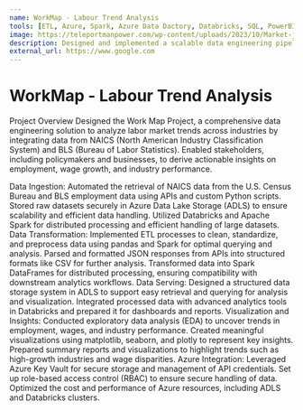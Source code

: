```yaml
---
name: WorkMap - Labour Trend Analysis
tools: [ETL, Azure, Spark, Azure Data Dactory, Databricks, SQL, PowerBI]
image: https://teleportmanpower.com/wp-content/uploads/2023/10/Market-job-Analysis-1024x576.webp    
description: Designed and implemented a scalable data engineering pipeline integrating NAICS and BLS datasets to analyze labor market trends. Developed insights on employment, wage growth, and industry performance, enabling data-driven decision-making for policymakers and businesses. Focused on automation, real-time updates, and high-performance data processing for actionable insights.
external_url: https://www.google.com
--- 
```


# WorkMap - Labour Trend Analysis

Project Overview
Designed the Work Map Project, a comprehensive data engineering solution to analyze labor market trends across industries by integrating data from NAICS (North American Industry Classification System) and BLS (Bureau of Labor Statistics).
Enabled stakeholders, including policymakers and businesses, to derive actionable insights on employment, wage growth, and industry performance.

Data Ingestion:
Automated the retrieval of NAICS data from the U.S. Census Bureau and BLS employment data using APIs and custom Python scripts.
Stored raw datasets securely in Azure Data Lake Storage (ADLS) to ensure scalability and efficient data handling.
Utilized Databricks and Apache Spark for distributed processing and efficient handling of large datasets.
Data Transformation:
Implemented ETL processes to clean, standardize, and preprocess data using pandas and Spark for optimal querying and analysis.
Parsed and formatted JSON responses from APIs into structured formats like CSV for further analysis.
Transformed data into Spark DataFrames for distributed processing, ensuring compatibility with downstream analytics workflows.
Data Serving:
Designed a structured data storage system in ADLS to support easy retrieval and querying for analysis and visualization.
Integrated processed data with advanced analytics tools in Databricks and prepared it for dashboards and reports.
Visualization and Insights:
Conducted exploratory data analysis (EDA) to uncover trends in employment, wages, and industry performance.
Created meaningful visualizations using matplotlib, seaborn, and plotly to represent key insights.
Prepared summary reports and visualizations to highlight trends such as high-growth industries and wage disparities.
Azure Integration:
Leveraged Azure Key Vault for secure storage and management of API credentials.
Set up role-based access control (RBAC) to ensure secure handling of data.
Optimized the cost and performance of Azure resources, including ADLS and Databricks clusters.